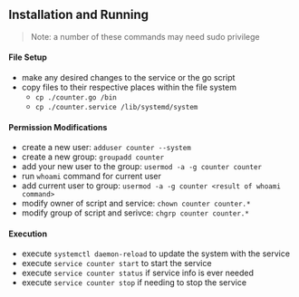 ## Installation and Running

> Note: a number of these commands may need sudo privilege

#### File Setup
- make any desired changes to the service or the go script
- copy files to their respective places within the file system
  - `cp ./counter.go /bin`
  - `cp ./counter.service /lib/systemd/system`

#### Permission Modifications
- create a new user: `adduser counter --system`
- create a new group: `groupadd counter`
- add your new user to the group: `usermod -a -g counter counter`
- run `whoami` command for current user
- add current user to group: `usermod -a -g counter <result of whoami command>`
- modify owner of script and service: `chown counter counter.*`
- modify group of script and serivce: `chgrp counter counter.*`

#### Execution
- execute `systemctl daemon-reload` to update the system with the service
- execute `service counter start` to start the service
- execute `service counter status` if service info is ever needed
- execute `service counter stop` if needing to stop the service